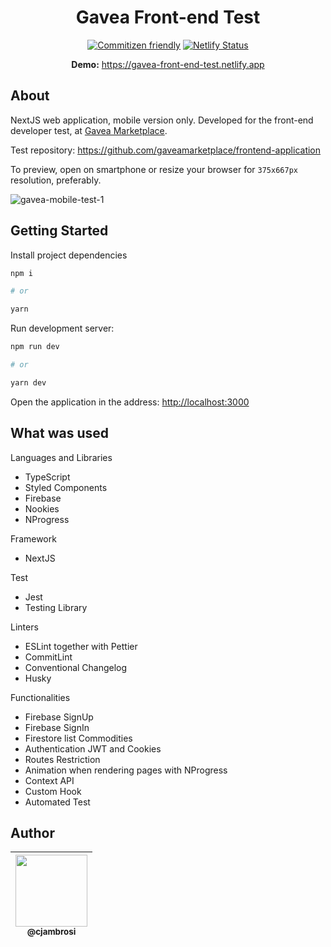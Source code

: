 <div align="center">

# Gavea Front-end Test

[![Commitizen friendly](https://img.shields.io/badge/commitizen-friendly-brightgreen.svg)](http://commitizen.github.io/cz-cli/)
[![Netlify Status](https://api.netlify.com/api/v1/badges/12d76292-c347-403c-8e63-6c605148a2e5/deploy-status)](https://app.netlify.com/sites/gavea-front-end-test/deploys)

**Demo:** <https://gavea-front-end-test.netlify.app>

</div>

## About

NextJS web application, mobile version only. Developed for the front-end developer test, at [Gavea Marketplace](https://www.gavea.com).

Test repository: <https://github.com/gaveamarketplace/frontend-application>

To preview, open on smartphone or resize your browser for `375x667px` resolution, preferably.

![gavea-mobile-test-1](https://user-images.githubusercontent.com/9125404/121452274-897d9f00-c975-11eb-95f1-59174974d7e6.png)

## Getting Started

Install project dependencies

```bash
npm i

# or

yarn
```

Run development server:

```bash
npm run dev

# or

yarn dev
```

Open the application in the address: <http://localhost:3000>

## What was used

Languages and Libraries

- TypeScript
- Styled Components
- Firebase
- Nookies
- NProgress

Framework

- NextJS

Test

- Jest
- Testing Library

Linters

- ESLint together with Pettier
- CommitLint
- Conventional Changelog
- Husky

Functionalities

- Firebase SignUp
- Firebase SignIn
- Firestore list Commodities
- Authentication JWT and Cookies
- Routes Restriction
- Animation when rendering pages with NProgress
- Context API
- Custom Hook
- Automated Test

## Author

| [<img src="https://avatars3.githubusercontent.com/u/9125404?s=460&v=4" width=115><br><sub>@cjambrosi</sub>](https://www.linkedin.com/in/cjambrosi)
| :---: |
